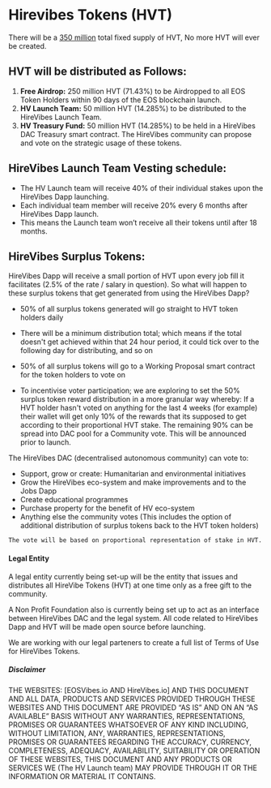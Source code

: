 # Hirevibes Tokens (HVT)
There will be a <u>350 million</u> total fixed supply of HVT, No more HVT will ever be created.

## HVT will be distributed as Follows:

1. **Free Airdrop:** 250 million HVT (71.43%) to be Airdropped to all EOS Token Holders within 90 days of the EOS blockchain launch.
2. **HV Launch Team:** 50 million HVT (14.285%) to be distributed to the HireVibes Launch Team.
3. **HV Treasury Fund:** 50 million HVT (14.285%) to be held in a HireVibes DAC Treasury smart contract. The HireVibes community can propose and vote on the strategic usage of these tokens.

## HireVibes Launch Team Vesting schedule:
* The HV Launch team will receive 40% of their individual stakes upon the HireVibes Dapp launching.
* Each individual team member will receive 20% every 6 months after HireVibes Dapp launch.
* This means the Launch team won’t receive all their tokens until after 18 months.

## HireVibes Surplus Tokens:
HireVibes Dapp will receive a small portion of HVT upon every job fill it facilitates (2.5% of the rate / salary in question). So what will happen to these surplus tokens that get generated from using the HireVibes Dapp?

* 50% of all surplus tokens generated will go straight to HVT token holders daily
- There will be a minimum distribution total; which means if the total doesn't get achieved within that 24 hour period, it could tick over to the following day for distributing, and so on
* 50% of all surplus tokens will go to a Working Proposal smart contract for the token holders to vote on
- To incentivise voter participation; we are exploring to set the 50% surplus token reward distribution in a more granular way whereby: If a HVT holder hasn't voted on anything for the last 4 weeks (for example) their wallet will get only 10% of the rewards that its supposed to get according to their proportional HVT stake. The remaining 90% can be spread into DAC pool for a Community vote. This will be announced prior to launch.

The HireVibes DAC (decentralised autonomous community) can vote to:

* Support, grow or create: Humanitarian and environmental initiatives
* Grow the HireVibes eco-system and make improvements and to the Jobs Dapp
* Create educational programmes
* Purchase property for the benefit of HV eco-system
* Anything else the community votes (This includes the option of additional distribution of surplus tokens back to the HVT token holders)

`The vote will be based on proportional representation of stake in HVT.`

#### Legal Entity 

A legal entity currently being set-up will be the entity that issues and distributes all HireVibe Tokens (HVT) at one time only as a free gift to the community.

A Non Profit Foundation also is currently being set up to act as an interface between HireVibes DAC and the legal system. All code related to HireVibes Dapp and HVT will be made open source before launching.

We are working with our legal parteners to create a full list of Terms of Use for HireVibes Tokens. 

##### Disclaimer       	
THE WEBSITES: [EOSVibes.io AND HireVibes.io] AND THIS DOCUMENT AND ALL DATA, PRODUCTS AND SERVICES PROVIDED THROUGH THESE  WEBSITES AND THIS DOCUMENT  ARE PROVIDED “AS IS” AND ON AN “AS AVAILABLE” BASIS WITHOUT ANY WARRANTIES, REPRESENTATIONS, PROMISES OR GUARANTEES WHATSOEVER OF ANY KIND INCLUDING, WITHOUT LIMITATION, ANY, WARRANTIES, REPRESENTATIONS, PROMISES OR GUARANTEES REGARDING THE ACCURACY, CURRENCY, COMPLETENESS, ADEQUACY, AVAILABILITY, SUITABILITY OR OPERATION OF THESE WEBSITES, THIS DOCUMENT AND ANY PRODUCTS OR SERVICES WE (The HV Launch team) MAY PROVIDE THROUGH IT OR THE INFORMATION OR MATERIAL IT CONTAINS.

